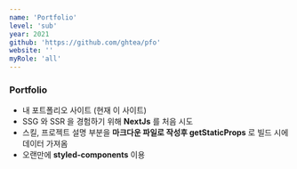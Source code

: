 ```yaml
---
name: 'Portfolio'
level: 'sub'
year: 2021
github: 'https://github.com/ghtea/pfo'
website: ''
myRole: 'all'
---
```


### Portfolio

- 내 포트폴리오 사이트 (현재 이 사이트)
- SSG 와 SSR 을 경험하기 위해 **NextJs** 를 처음 시도
- 스킬, 프로젝트 설명 부분을 **마크다운 파일로 작성후 getStaticProps** 로 빌드 시에 데이터 가져옴
- 오랜만에 **styled-components** 이용
